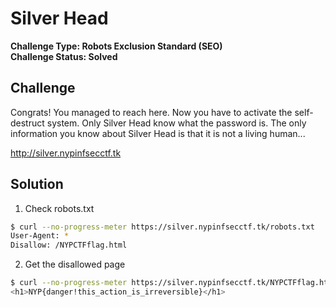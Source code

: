 # Silver Head

**Challenge Type: Robots Exclusion Standard (SEO)**  
**Challenge Status: Solved**

## Challenge
Congrats! You managed to reach here. Now you have to activate the self-destruct system. Only Silver Head know what the password is. The only information you know about Silver Head is that it is not a living human...

http://silver.nypinfsecctf.tk

## Solution

1. Check robots.txt
```bash
$ curl --no-progress-meter https://silver.nypinfsecctf.tk/robots.txt
User-Agent: *
Disallow: /NYPCTFflag.html
```

2. Get the disallowed page
```bash
$ curl --no-progress-meter https://silver.nypinfsecctf.tk/NYPCTFflag.html | grep -i "NYP{.*}"
<h1>NYP{danger!this_action_is_irreversible}</h1>
```
